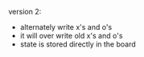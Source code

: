 version 2:  	
  * alternately write x's and o's
  * it will over write old x's and o's
  * state is stored directly in the board